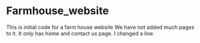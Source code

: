 # Farmhouse_website
This is initial code for a farm house website We have not added much pages to it. 
It only has home and contact us page.
I changed a line.
